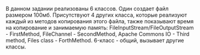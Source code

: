 В данном задании реализованы 6 классов. Один создает файл размером 100мб. Присутствуют 4 других класса, которые реализуют каждый из методов копирования этого файла, также показывают время на копирование и занимаемую память: FileInputStream/FileOutputStream - FirstMethod, FileChannel - SecondMethod, Apache Commons IO - Third method, Files class - ForthMethod. 6-класс - общий, вызывает другие классы.
